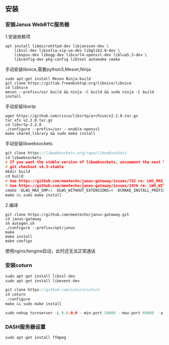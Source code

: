 ## 安装

### 安装Janus WebRTC服务器

1.安装依赖项

```shell
apt install libmicrohttpd-dev libjansson-dev \
	libssl-dev libsofia-sip-ua-dev libglib2.0-dev \
	libopus-dev libogg-dev libcurl4-openssl-dev liblua5.3-dev \
	libconfig-dev pkg-config libtool automake cmake
```

手动安装libnice,需要python3,Meson,Ninja

```shell
sudo apt-get install Meson Ninja-build
git clone https://gitlab.freedesktop.org/libnice/libnice
cd libnice
meson --prefix=/usr build && ninja -C build && sudo ninja -C build install
```

手动安装libsrtp

```shell
wget https://github.com/cisco/libsrtp/archive/v2.2.0.tar.gz
tar xfv v2.2.0.tar.gz
cd libsrtp-2.2.0
./configure --prefix=/usr --enable-openssl
make shared_library && sudo make install
```

手动安装libwebsockets

```c++
git clone https://libwebsockets.org/repo/libwebsockets
cd libwebsockets
# If you want the stable version of libwebsockets, uncomment the next line
# git checkout v4.3-stable
mkdir build
cd build
# See https://github.com/meetecho/janus-gateway/issues/732 re: LWS_MAX_SMP
# See https://github.com/meetecho/janus-gateway/issues/2476 re: LWS_WITHOUT_EXTENSIONS
cmake -DLWS_MAX_SMP=1 -DLWS_WITHOUT_EXTENSIONS=0 -DCMAKE_INSTALL_PREFIX:PATH=/usr -DCMAKE_C_FLAGS="-fpic" ..
make && sudo make install
```

2.编译

```shell
git clone https://github.com/meetecho/janus-gateway.git
cd janus-gateway
sh autogen.sh
./configure --prefix=/opt/janus
make
make install
make configs
```

使用nginx/tengine启动，此时还无法正常通话

### 安装coturn

```c++
sudo apt-get install libssl-dev
sudo apt-get install libevent-dev

git clone https://github.com/coturn/coturn 
cd coturn
./configure 
make && sudo make install
```

```c++
sudo nohup turnserver -L 0.0.0.0 --min-port 50000 --max-port 60000  -a -u xxx:123456 -v -f -r nort.gov &
```



### DASH服务器设置

```
sudo apt-get install ffmpeg
```

